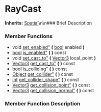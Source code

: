 #  RayCast  
**Inherits:** [Spatial](class_spatial)\\n\\n###  Brief Description  

###  Member Functions 
  * void [set_enabled"](#set_enabled) **(** [bool](class_bool) enabled  **)**
  * [bool](class_bool) [is_enabled"](#is_enabled) **(** **)** const
  * void [set_cast_to"](#set_cast_to) **(** [Vector3](class_vector3) local_point  **)**
  * [Vector3](class_vector3) [get_cast_to"](#get_cast_to) **(** **)** const
  * [bool](class_bool) [is_colliding"](#is_colliding) **(** **)** const
  * [Object](class_object) [get_collider"](#get_collider) **(** **)** const
  * [int](class_int) [get_collider_shape"](#get_collider_shape) **(** **)** const
  * [Vector3](class_vector3) [get_collision_point"](#get_collision_point) **(** **)** const
  * [Vector3](class_vector3) [get_collision_normal"](#get_collision_normal) **(** **)** const
###  Member Function Description  
